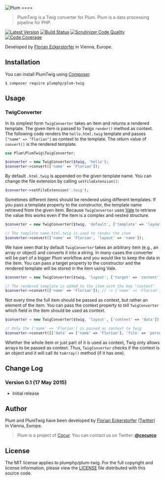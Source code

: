 <img src="https://florian.ec/img/plum/logo.png" alt="Plum">
====

> PlumTwig is a Twig converter for Plum. Plum is a data processing pipeline for PHP.

[![Latest Version](https://img.shields.io/packagist/v/plumphp/plum-twig.svg)](https://packagist.org/packages/plumphp/plum-twig)
[![Build Status](https://travis-ci.org/plumphp/plum-twig.svg)](https://travis-ci.org/plumphp/plum-twig)
[![Scrutinizer Code Quality](https://scrutinizer-ci.com/g/plumphp/plum-twig/badges/quality-score.png?b=master)](https://scrutinizer-ci.com/g/plumphp/plum-twig/?branch=master)
[![Code Coverage](https://scrutinizer-ci.com/g/plumphp/plum-twig/badges/coverage.png?b=master)](https://scrutinizer-ci.com/g/plumphp/plum-twig/?branch=master)

Developed by [Florian Eckerstorfer](https://florian.ec) in Vienna, Europe.


Installation
------------

You can install PlumTwig using [Composer](http://getcomposer.org).

```shell
$ composer require plumphp/plum-twig
```


Usage
-----

### TwigConverter

In its simplest form `TwigConverter` takes an item and returns a rendered template. The given item is passed to
Twigs `render()` method as context. The following code renders the `hello.html.twig` template and passes 
`["name" => "Florian"]` as context to the template. The return value of `convert()` is the rendered template.

```php
use Plum\PlumTwig\TwigConverter;

$converter = new TwigConverter($twig, 'hello');
$converter->convert(['name' => 'Florian']);
```

By default `.html.twig` is appended on the given template name. You can change the file extension by calling
`setFileExtension()`:

```php
$converter->setFileExtension('.twig');
```

Sometimes different items should be rendered using different templates. If you pass a template property to the
constructor, the template name retrieved from the given item. Because `TwigConverter` uses
[Vale](https://github.com/cocur/vale) to retrieve the value this works even if the item is a complex and nested
structure.

```php
$converter = new TwigConverter($twig, 'default', ['template' => 'layout']);

// The template name.html.twig is used to render the item
$converter->convert(['name' => 'Florian', 'layout' => 'name']);
```

We have seen that by default `TwigConverter` takes an arbitrary item (e.g., an array or object) and converts it into a
string. In many cases the converter will be part of a bigger Plum workflow and you would like to keep the data in the
item. You can pass a target property to the constructor and the rendered template will be stored in the item using
Vale.

```php
$converter = new TwigConverter($twig, 'layout', ['target' => 'content']);

// The rendered template is added to the item with the key "content"
$converter->convert(['name' => 'Florian']); // -> ['name' => 'Florian', 'content' => '...']
```

Not every time the full item should be passed as context, but rather an element of the item. You can pass the
context property to tell `TwigConverter` which field in the item should be used as context.

```php
$converter = new TwigConverter($twig, 'layout', ['context' => 'data']);

// Only the ['name' => 'Florian'] is passed as context to Twig
$converter->convert([['data' => ['name' => 'Florian'], 'file' => 'person']);
```

Whether the whole item or just part of it is used as context, Twig only allows arrays to be passed as context. Thus,
`TwigConverter` checks if the context is an object and it will call its `toArray()` method (if it has one).


Change Log
----------

### Version 0.1 (17 May 2015)

- Initial release


Author
------

Plum and PlumTwig have been developed by [Florian Eckerstorfer](https://florian.ec)
([Twitter](https://twitter.com/Florian_)) in Vienna, Europe.

> Plum is a project of [Cocur](http://cocur.co). You can contact us on Twitter:
> [**@cocurco**](https://twitter.com/cocurco)


License
-------

The MIT license applies to plumphp/plum-twig. For the full copyright and license information,
please view the [LICENSE](https://github.com/plumphp/plum-twig/blob/master/LICENSE) file distributed with this
source code.

